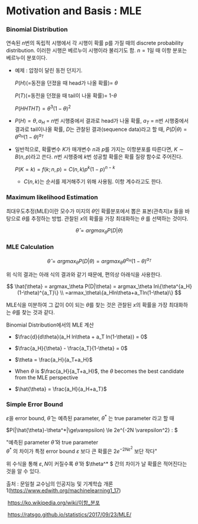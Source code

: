 # Motivation and Basis : MLE

### Binomial Distribution

연속된 *n*번의 독립적 시행에서 각 시행이 확률 p를 가질 때의  discrete probability distribution. 이러한 시행은 베르누이 시행이라 불리기도 함. $n=1$일 때 이항 분포는 베르누이 분포이다.

- 예제 : 압정이 달린 동전 던지기. 

    $P(H)$(=동전을 던졌을 때 head가 나올 확률)​= $\theta$

    $P(T)$(=동전을 던졌을 때 tail이 나올 확률)​= 1-$\theta$

    $P(HHTHT) = \theta^3(1-\theta)^2$

 - $P(H)=\theta, a_H$ = $n$번 시행중에서 결과로 head가 나올 확률, $a_T$ = n번 시행중에서 결과로 tail이나올 확률, $D$는 관찰된 결과(sequence data)라고 할 때, 
   $P(D|\theta) = \theta^{a_H}(1-\theta)^{a_T}$

 - 일반적으로, 확률변수 $K$가 매개변수 $n$과 $p$를 가지는 이항분포를 따른다면, $K \sim B(n,p)$라고 쓴다. $n$번 시행중에 $k$번 성공할 확률은 확률 질량 함수로 주어진다.

   $P(K=k) = f(k;n,p) = C(n,k)p^k(1-p)^{n-k}$

   - $C(n,k)$는 순서를 제거해주기 위해 사용됨. 이항 계수라고도 한다.

### Maximum likelihood Estimation

최대우도추정(MLE)이란 모수가 미지의 
$\theta$인 확률분포에서 뽑은 표본(관측지)$x$
들을 바탕으로 $\theta$를 추정하는 방법. 관찰된 $x$의 확률을 가장 최대화하는 
$\theta$
를 선택하는 것이다.

$$
\hat{\theta} = argmax_\theta P(D|\theta)
$$

### MLE Calculation

$$
\hat{\theta} = argmax_\theta P(D|\theta) = argmax_\theta \theta^{a_H}(1-\theta)^{a_T}
$$

위 식의 결과는 아래 식의 결과와 같기 때문에, 편의상 아래식을 사용한다.

$$
\hat{\theta} = argmax_\theta P(D|\theta) = argmax_\theta ln\{\theta^{a_H}(1-\theta)^{a_T}\} \\
=armax_\theta\{a_Hln\theta+a_Tln(1-\theta)\}
$$

MLE식을 미분하여 그 값이 0이 되는 $\theta$를 찾는 것은 관찰된 $x$의 확률을 가장 최대화하는 $\theta$를 찾는 것과 같다.

Binomial Distribution에서의  MLE 계산

- $\frac{d}{d\theta}(a_H ln\theta + a_T ln(1-\theta)) = 0$
- $\frac{a_H}{\theta} - \frac{a_T}{1-\theta} = 0$ 
- $\theta = \frac{a_H}{a_T+a_H}$
- When $\theta$ is $\frac{a_H}{a_T+a_H}$, the $\theta$ becomes the best candidate from the MLE perspective

- $\hat{\theta} = \frac{a_H}{a_H+a_T}$

### Simple Error Bound

$\varepsilon$을 error bound, $\hat{\theta}$
는 예측된 parameter, 
$\theta^*$
는 true parameter 라고 할 때 

$P(|\hat{\theta}-\theta^*|\ge\varepsilon) \le 2e^{-2N \varepsilon^2} : $

"예측된 parameter 
$\hat{\theta}$
와 true parameter  
$\theta^*$
의 차이가 특정 error bound 
$\varepsilon$
보다 큰 확률은 
$2e^{-2N \varepsilon^2}$
보단 작다"

위 수식을 통해  $\varepsilon, N$이 커질수록 
$\hat{\theta}$
와
$\theta^* $
간의 차이가 날 확률은 적어진다는 것을 알 수 있다.



출처 : 문일철 교수님의 인공지능 및 기계학습 개론 1(https://www.edwith.org/machinelearning1_17)

​         https://ko.wikipedia.org/wiki/이항_분포

​          https://ratsgo.github.io/statistics/2017/09/23/MLE/
​          



